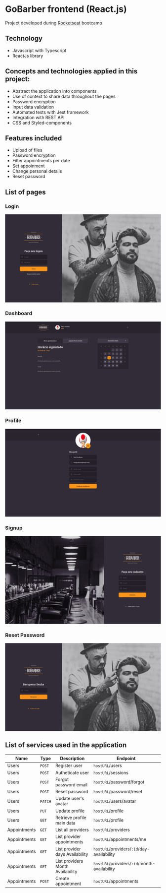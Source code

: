 # GoBarber frontend (React.js)

Project developed during [Rocketseat](https://github.com/rocketseat-education) bootcamp

## Technology

- Javascript with Typescript
- ReactJs library

## Concepts and technologies applied in this project:

- Abstract the application into components
- Use of context to share data throughout the pages
- Password encryption
- Input data validation
- Automated tests with Jest framework
- Integration with REST API
- CSS and Styled-components

## Features included

- Upload of files
- Password encryption
- Filter appointments per date
- Set appoinment
- Change personal details
- Reset password

## List of pages

### Login

![Login](appImages/Login.png)

### Dashboard

![Dashboard](appImages/Dashboard.png)

### Profile

![Profile](appImages/Profile.png)

### Signup

![Signup](appImages/Signup.png)

### Reset Password

![Reset Password](appImages/Password.png)

## List of services used in the application

| Name | Type | Description | Endpoint |
| ------------------- | ------------------- | ------------------- | ------------------- |
|  Users | `POST` | Register user | `hostURL`/users |
|  Users | `POST` | Autheticate user | `hostURL`/sessions |
|  Users | `POST` | Forgot password email | `hostURL`/password/forgot |
|  Users | `POST` | Reset password | `hostURL`/password/reset |
|  Users | `PATCH` | Update user's avatar | `hostURL`/users/avatar |
|  Users | `PUT` | Update profile | `hostURL`/profile |
|  Users | `GET` | Retrieve profile main data | `hostURL`/profile |
|  Appointments | `GET` | List all providers | `hostURL`/providers |
|  Appointments | `GET` | List provider appointments | `hostURL`/appointments/me |
|  Appointments | `GET` | List provider days Availability | `hostURL`/providers/`:id`/day-availability |
|  Appointments | `GET` | List providers Month Availability | `hostURL`/providers/`:id`/month-availability |
|  Appointments | `POST` | Create appointment | `hostURL`/appointments |
